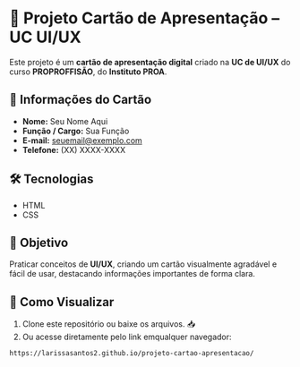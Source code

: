 # 👤 Projeto Cartão de Apresentação – UC UI/UX

Este projeto é um **cartão de apresentação digital** criado na **UC de UI/UX** do curso **PROPROFFISÃO**, do **Instituto PROA**.

## 📝 Informações do Cartão
- **Nome:** Seu Nome Aqui 
- **Função / Cargo:** Sua Função 
- **E-mail:** seuemail@exemplo.com 
- **Telefone:** (XX) XXXX-XXXX 

## 🛠 Tecnologias
- HTML 
- CSS 

## 🎯 Objetivo
Praticar conceitos de **UI/UX**, criando um cartão visualmente agradável e fácil de usar, destacando informações importantes de forma clara.

## 👀 Como Visualizar
1. Clone este repositório ou baixe os arquivos. 📥  
2. Ou acesse diretamente pelo link emqualquer navegador:

```bash
https://larissasantos2.github.io/projeto-cartao-apresentacao/
